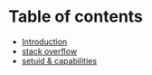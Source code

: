 # Table of contents

* [Introduction](README.md)
* [stack overflow](stack-overflow.md)
* [setuid & capabilities](setuid-and-capabilities.md)

